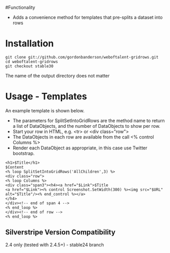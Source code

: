 #Functionality
* Adds a convenience method for templates that pre-splits a dataset into rows

# Installation
    git clone git://github.com/gordonbanderson/weboftalent-gridrows.git
    cd weboftalent-gridrows
    git checkout stable30

The name of the output directory does not matter

# Usage - Templates
An example template is shown below.
* The parameters for SplitSetIntoGridRows are the method name to return a list of DataObjects, and the number of DataObjects to show per row.
* Start your row in HTML, e.g. &lt;tr&gt; or &lt;div class="row"&gt;
* The DataObjects in each row are available from the call <% control Columns %>
* Render each DataObject as appropriate, in this case use Twitter bootstrap.

```
<h1>$Title</h1>
$Content
<% loop SplitSetIntoGridRows('AllChildren',3) %>
<div class="row">
<% loop Columns %>
<div class="span3"><h4><a href="$Link">$Title
<a href="$Link"><% control Screenshot.SetWidth(300) %><img src="$URL" alt="$Title"/><% end_control %></a>
</h4>
</div><!-- end of span 4 -->
<% end_loop %>
</div><!-- end of row -->
<% end_loop %>
```



## Silverstripe Version Compatibility
2.4 only (tested with 2.4.5+) - stable24 branch